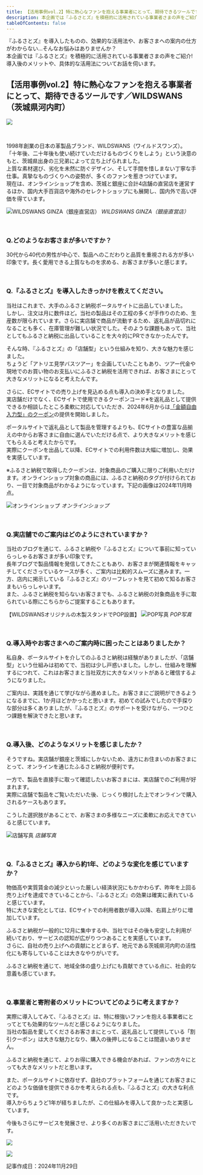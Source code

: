 ```yaml
---
title: 【活用事例vol.2】特に熱心なファンを抱える事業者にとって、期待できるツールです／WILDSWANS（茨城県河内町）
description: 本企画では『ふるさとズ』を積極的に活用されている事業者さまの声をご紹介!導入後のメリットや、具体的な活用法についてお話を伺います。  
tableOfContents: false
---
```



『ふるさとズ』を導入したものの、効果的な活用法や、お客さまへの案内の仕方がわからない...そんなお悩みはありませんか？  
本企画では『ふるさとズ』を積極的に活用されている事業者さまの声をご紹介!導入後のメリットや、具体的な活用法についてお話を伺います。  



## 【活用事例vol.2】特に熱心なファンを抱える事業者にとって、期待できるツールです／WILDSWANS（茨城県河内町）  

![](../../../assets/images/241129-shop-interview02_01.png)  

<br>

1998年創業の日本の革製品ブランド、WILDSWANS（ワイルドスワンズ）。  
「十年後、二十年後も使い続けていただけるものづくりをしよう」という決意のもと、茨城県出身の三兄弟によって立ち上げられました。  
上質な素材選び、劣化を未然に防ぐデザイン、そして手間を惜しまない丁寧な手仕事。真摯なものづくりへの姿勢が、多くのファンを惹きつけています。  
現在は、オンラインショップを含め、茨城と銀座に合計4店舗の直営店を運営するほか、国内大手百貨店や海外のセレクトショップにも展開し、国内外で高い評価を得ています。  

![WILDSWANS GINZA（銀座直営店）](../../../assets/images/241129-shop-interview02_02.png)
*WILDSWANS GINZA（銀座直営店）*  

<br>

### Q.どのようなお客さまが多いですか？  

30代から40代の男性が中心で、製品へのこだわりと品質を重視される方が多い印象です。長く愛用できる上質なものを求める、お客さまが多いと感じます。  


<br>

### Q.『ふるさとズ』を導入したきっかけを教えてください。  

当社はこれまで、大手のふるさと納税ポータルサイトに出品していました。  
しかし、注文は月に数件ほど。当社の製品はその工程の多くが手作りのため、生産数が限られています。さらに実店舗で商品が流動するため、返礼品が品切れになることも多く、在庫管理が難しい状況でした。そのような課題もあって、当社としてもふるさと納税に出品していることを大々的にPRできなかったんです。  

そんな時、『ふるさとズ』の「店舗型」という仕組みを知り、大きな魅力を感じました。  
ちょうど「アトリエ見学バスツアー」を企画していたこともあり、ツアー代金や現地でのお買い物のお支払いにふるさと納税を活用できれば、お客さまにとって大きなメリットになると考えたんです。  

さらに、ECサイトでの売り上げを見込める点も導入の決め手となりました。  
実店舗だけでなく、ECサイトで使用できるクーポンコード※を返礼品として提供できるか相談したところ柔軟に対応していただき、2024年6月からは[「金額自由入力型」のクーポン](https://furusatos.com/kawachimachi/shops/128/products/662)の提供を開始しました。  

ポータルサイトで返礼品として製品を管理するよりも、ECサイトの豊富な品揃えの中からお客さまに自由に選んでいただける点で、より大きなメリットを感じてもらえると考えたからです。  
実際にクーポンを出品して以降、ECサイトでの利用件数は大幅に増加し、効果を実感しています。  

※ふるさと納税で取得したクーポンは、対象商品のご購入に限りご利用いただけます。オンラインショップ対象の商品には、ふるさと納税のタグが付けられており、一目で対象商品がわかるようになっています。下記の画像は2024年11月時点。  

![オンラインショップ](../../../assets/images/241129-shop-interview02_03.png)
*オンラインショップ*  

<br>

### Q.実店舗でのご案内はどのようにされていますか？  

当社のブログを通じて、ふるさと納税や『ふるさとズ』について事前に知っていらっしゃるお客さまが多い印象です。  
長年ブログで製品情報を発信してきたこともあり、お客さまが関連情報をキャッチしてくださっているケースが多く、ご案内は比較的スムーズに進みます。一方、店内に掲示している『ふるさとズ』のリーフレットを見て初めて知るお客さまもいらっしゃいます。  
また、ふるさと納税を知らないお客さまでも、ふるさと納税の対象商品を手に取られている際にこちらからご提案することもあります。  

【WILDSWANSオリジナルの木製スタンドでPOP設置】
![POP写真](../../../assets/images/241129-shop-interview02_04.png)
*POP写真*  

<br>

### Q.導入時やお客さまへのご案内時に困ったことはありましたか？  

私自身、ポータルサイトを介してのふるさと納税は経験がありましたが、「店舗型」という仕組みは初めてで、当初は少し戸惑いました。しかし、仕組みを理解するにつれて、これはお客さまと当社双方に大きなメリットがあると確信するようになりました。  

ご案内は、実践を通じて学びながら進めました。お客さまにご説明ができるようになるまでに、1か月ほどかかったと思います。初めての試みでしたので手探りな部分は多くありましたが、『ふるさとズ』のサポートを受けながら、一つひとつ課題を解決できたと思います。  



<br>

### Q.導入後、どのようなメリットを感じましたか？    

そうですね。実店舗が銀座と茨城にしかないため、遠方にお住まいのお客さまにとって、オンラインを通じたふるさと納税が便利です。  

一方で、製品を直接手に取って確認したいお客さまには、実店舗でのご利用が好まれます。  
実際に店舗で製品をご覧いただいた後、じっくり検討した上でオンラインで購入されるケースもあります。  

こうした選択肢があることで、お客さまの多様なニーズに柔軟にお応えできていると感じています。  
  

![店舗写真](../../../assets/images/241129-shop-interview02_05.png)
*店舗写真*  

<br>

### Q.『ふるさとズ』導入から約1年、どのような変化を感じていますか？  

物価高や実質賃金の減少といった厳しい経済状況にもかかわらず、昨年を上回る売り上げを達成できていることから、『ふるさとズ』の効果は確実に表れていると感じています。  
特に大きな変化としては、ECサイトでの利用者数が導入以降、右肩上がりに増加しています。  

ふるさと納税が一般的に12月に集中する中、当社ではその後も安定した利用が続いており、サービスの認知が広がりつつあることを実感しています。  
さらに、自社の売り上げへの貢献にとどまらず、地元である茨城県河内町の活性化にも寄与していることは大きなやりがいです。  

ふるさと納税を通じて、地域全体の盛り上げにも貢献できている点に、社会的な意義も感じています。  


<br>

### Q.事業者と寄附者のメリットについてどのように考えますか？  

実際に導入してみて、『ふるさとズ』は、特に根強いファンを抱える事業者にとってとても効果的なツールだと感じるようになりました。  
当社の製品を愛してくださるお客さまにとって、返礼品として提供している「割引クーポン」は大きな魅力となり、購入の後押しになることは間違いありません。  

ふるさと納税を通じて、よりお得に購入できる機会があれば、ファンの方々にとっても大きなメリットだと思います。  

また、ポータルサイトに依存せず、自社のプラットフォームを通じてお客さまにどのような価値を提供できるかを考えられる点も、『ふるさとズ』の大きな利点です。  
導入からちょうど1年が経ちましたが、この仕組みを導入して良かったと実感しています。  

今後もさらにサービスを発展させ、より多くのお客さまにご活用いただきたいです。  

![](../../../assets/images/241129-shop-interview02_06.png)  


![](../../../assets/images/241129-shop-interview02_07.png)  
 


記事作成日：2024年11月29日